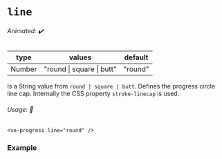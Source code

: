 # `line`

###### Animated: ✔️

| type    | values                                 | default |
|---------|----------------------------------------|---------|
| Number  |"round \| square \| butt"               |"round"  |

Is a String value from `round | square | butt`. Defines the progress circle line cap. 
Internally the CSS property `stroke-linecap` is used.

###### Usage: 📜

```vue
<ve-progress line="round" />
```

### Example

<example-container>
<template #default="{ loading, slider, noData, determinate }">
<v-e-p class="mr-2" size="160" :progress="slider" :loading="loading" :no-data="noData" :determinate="determinate" :thickness="15" line="round">
<span slot="caption">round</span>
</v-e-p>
<v-e-p class="mr-2" size="160" :progress="slider" :loading="loading" :no-data="noData" :determinate="determinate" :thickness="15" line="butt">
<span slot="caption">butt</span>
</v-e-p>
<v-e-p class="mr-2" size="160" :progress="slider" :loading="loading" :no-data="noData" :determinate="determinate" :thickness="15" line="square">
<span slot="caption">square</span>
</v-e-p>
</template>
<template #code>
<CodeGroup>
<CodeGroupItem >

```vue
<template>
  <ve-progress :progress="50" :thickness="15" line="round"/>
  <ve-progress :progress="50" :thickness="15" line="butt"/>
  <ve-progress :progress="50" :thickness="15" line="square"/>
</template>
```
</CodeGroupItem>
</CodeGroup>
</template>
</example-container>
